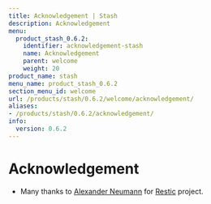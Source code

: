```yaml
---
title: Acknowledgement | Stash
description: Acknowledgement
menu:
  product_stash_0.6.2:
    identifier: acknowledgement-stash
    name: Acknowledgement
    parent: welcome
    weight: 20
product_name: stash
menu_name: product_stash_0.6.2
section_menu_id: welcome
url: /products/stash/0.6.2/welcome/acknowledgement/
aliases:
- /products/stash/0.6.2/acknowledgement/
info:
  version: 0.6.2
---
```


# Acknowledgement
 - Many thanks to [Alexander Neumann](https://github.com/fd0) for [Restic](https://restic.net) project.
